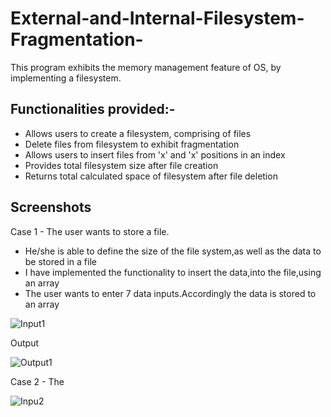 # External-and-Internal-Filesystem-Fragmentation-
This program exhibits the memory management feature of OS, by implementing a filesystem.

## Functionalities provided:-
- Allows users to create a filesystem, comprising of files
- Delete files from filesystem to exhibit fragmentation
- Allows users to insert files from 'x' and 'x' positions in an index
- Provides total filesystem size after file creation
- Returns total calculated space of filesystem after file deletion

## Screenshots

Case 1 - The user wants to store a file.
- He/she is able to define the size of the file system,as well as the data to be stored in a file
- I have implemented the functionality to insert the data,into the file,using an array
- The user wants to enter 7 data inputs.Accordingly the data is stored to an array

![Input1](https://user-images.githubusercontent.com/77625109/122107686-f6db7500-ce38-11eb-9273-e7db2b20a798.png)

Output

![Output1](https://user-images.githubusercontent.com/77625109/122107704-fe028300-ce38-11eb-9962-e0e6574e6e9b.png)

Case 2 - The 

![Inpu2](https://user-images.githubusercontent.com/77625109/122107722-02c73700-ce39-11eb-84ed-3bb89022858f.png)

